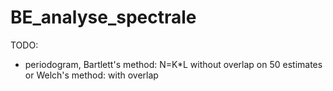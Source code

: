 # BE_analyse_spectrale

TODO:
- periodogram, Bartlett's method: N=K*L without overlap on 50 estimates or Welch's method: with overlap